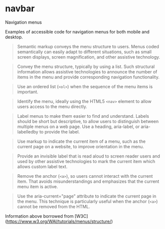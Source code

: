 # navbar
Navigation menus 

Examples of accessible code for navigation menus for both mobile and desktop. 

>Semantic markup conveys the menu structure to users. Menus coded semantically can easily adapt to different situations, such as small screen displays, screen magnification, and other assistive technology.

>Convey the menu structure, typically by using a list. Such structural information allows assistive technologies to announce the number of items in the menu and provide corresponding navigation functionality.

>Use an ordered list (`<ol>`) when the sequence of the menu items is important. 
  
>Identify the menu, ideally using the HTML5 `<nav>` element to allow users access to the menu directly.

>Label menus to make them easier to find and understand. Labels should be short but descriptive, to allow users to distinguish between multiple menus on a web page. Use a heading, aria-label, or aria-labelledby to provide the label.

>Use markup to indicate the current item of a menu, such as the current page on a website, to improve orientation in the menu.

>Provide an invisible label that is read aloud to screen reader users and used by other assistive technologies to mark the current item which allows custom label text.

>Remove the anchor (`<a>`), so users cannot interact with the current item. That avoids misunderstandings and emphasizes that the current menu item is active.

>Use the aria-current="page" attribute to indicate the current page in the menu. This technique is particularly useful when the anchor (`<a>`) cannot be removed from the HTML.

Information above borrowed from [W3C] (https://www.w3.org/WAI/tutorials/menus/structure/)
